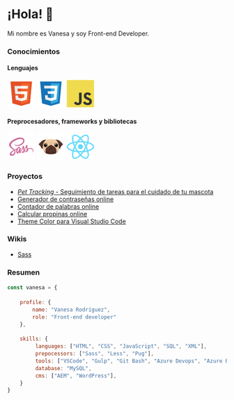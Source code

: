 # ¡Hola! 👋

Mi nombre es Vanesa y soy Front-end Developer.



### Conocimientos

#### Lenguajes
![HTML](https://github.com/Vanesa-R/Vanesa-R/blob/main/html.png)
![CSS](https://github.com/Vanesa-R/Vanesa-R/blob/main/css.png)
![JavaScript](https://github.com/Vanesa-R/Vanesa-R/blob/main/javascript.png)


#### Preprocesadores, frameworks y bibliotecas
![Sass](https://github.com/Vanesa-R/Vanesa-R/blob/main/sass.png)
![Pug](https://github.com/Vanesa-R/Vanesa-R/blob/main/pug.png)
![React](https://github.com/Vanesa-R/Vanesa-R/blob/main/react.png)



### Proyectos
- [*Pet Tracking* - Seguimiento de tareas para el cuidado de tu mascota](https://vanesa-r.github.io/pet-tracking/)
- [Generador de contraseñas online](https://vanesa-r.github.io/password-generator/)
- [Contador de palabras online](https://vanesa-r.github.io/online-word-count/)
- [Calcular propinas online](https://vanesa-r.github.io/tip-calculator-app/)
- [Theme Color para Visual Studio Code](https://marketplace.visualstudio.com/manage/publishers/uve)



### Wikis
- [Sass](https://github.com/Vanesa-R/sass/wiki/Sass)



### Resumen

``` javascript
const vanesa = {

    profile: {
        name: "Vanesa Rodríguez",
        role: "Front-end developer"
    },
    
    skills: {
         languages: ["HTML", "CSS", "JavaScript", "SQL", "XML"],
         prepocessors: ["Sass", "Less", "Pug"],
         tools: ["VSCode", "Gulp", "Git Bash", "Azure Devops", "Azure Repos", "Figma"],
         database: "MySQL",
         cms: ["AEM", "WordPress"],
    }
}
```


<!--

Here are some ideas to get you started:

- 🔭 I’m currently working on ...
- 🌱 I’m currently learning ...
- 👯 I’m looking to collaborate on ...
- 🤔 I’m looking for help with ...
- 💬 Ask me about ...
- 📫 How to reach me: ...
- ⚡ Fun fact: ...
-->
